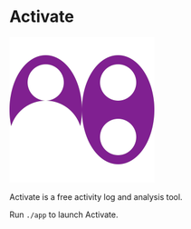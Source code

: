 # Activate

![Icon](icon.png)

Activate is a free activity log and analysis tool.

Run `./app` to launch Activate.
